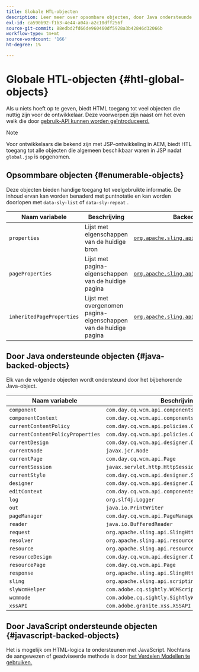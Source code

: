 ```yaml
---
title: Globale HTL-objecten
description: Leer meer over opsombare objecten, door Java ondersteunde objecten en door JavaScript ondersteunde objecten in HTML.
exl-id: ca590b92-f1b3-4e44-a04a-a2c10dff256f
source-git-commit: 88edbd2fd66de960460df5928a3b42846d32066b
workflow-type: tm+mt
source-wordcount: '166'
ht-degree: 1%

---
```



# Globale HTL-objecten {#htl-global-objects}

Als u niets hoeft op te geven, biedt HTML toegang tot veel objecten die nuttig zijn voor de ontwikkelaar. Deze voorwerpen zijn naast om het even welk die door [ gebruik-API kunnen worden geïntroduceerd.](java-use-api.md)

>[!NOTE]
>
>Voor ontwikkelaars die bekend zijn met JSP-ontwikkeling in AEM, biedt HTL toegang tot alle objecten die algemeen beschikbaar waren in JSP nadat `global.jsp` is opgenomen.

## Opsommbare objecten {#enumerable-objects}

Deze objecten bieden handige toegang tot veelgebruikte informatie. De inhoud ervan kan worden benaderd met puntnotatie en kan worden doorlopen met `data-sly-list` of `data-sly-repeat` .

| Naam variabele | Beschrijving | Backed door |
|--- |--- |--- |
| `properties` | Lijst met eigenschappen van de huidige bron | [`org.apache.sling.api.resource.ValueMap`](https://developer.adobe.com/experience-manager/reference-materials/6-5/javadoc/org/apache/sling/api/resource/ValueMap.html) |
| `pageProperties` | Lijst met pagina-eigenschappen van de huidige pagina | [`org.apache.sling.api.resource.ValueMap`](https://developer.adobe.com/experience-manager/reference-materials/6-5/javadoc/org/apache/sling/api/resource/ValueMap.html) |
| `inheritedPageProperties` | Lijst met overgenomen pagina-eigenschappen van de huidige pagina | [`org.apache.sling.api.resource.ValueMap`](https://developer.adobe.com/experience-manager/reference-materials/6-5/javadoc/org/apache/sling/api/resource/ValueMap.html) |

## Door Java ondersteunde objecten {#java-backed-objects}

Elk van de volgende objecten wordt ondersteund door het bijbehorende Java-object.

| Naam variabele | Beschrijving |
|---|---|
| `component` | `com.day.cq.wcm.api.components.Component` |
| `componentContext` | `com.day.cq.wcm.api.components.ComponentContext` |
| `currentContentPolicy` | `com.day.cq.wcm.api.policies.ContentPolicy` |
| `currentContentPolicyProperties` | `com.day.cq.wcm.api.policies.ContentPolicy` |
| `currentDesign` | `com.day.cq.wcm.api.designer.Design` |
| `currentNode` | `javax.jcr.Node` |
| `currentPage` | `com.day.cq.wcm.api.Page` |
| `currentSession` | `javax.servlet.http.HttpSession` |
| `currentStyle` | `com.day.cq.wcm.api.designer.Style` |
| `designer` | `com.day.cq.wcm.api.designer.Designer` |
| `editContext` | `com.day.cq.wcm.api.components.EditContext` |
| `log` | `org.slf4j.Logger` |
| `out` | `java.io.PrintWriter` |
| `pageManager` | `com.day.cq.wcm.api.PageManager` |
| `reader` | `java.io.BufferedReader` |
| `request` | `org.apache.sling.api.SlingHttpServletRequest` |
| `resolver` | `org.apache.sling.api.resource.ResourceResolver` |
| `resource` | `org.apache.sling.api.resource.Resource` |
| `resourceDesign` | `com.day.cq.wcm.api.designer.Design` |
| `resourcePage` | `com.day.cq.wcm.api.Page` |
| `response` | `org.apache.sling.api.SlingHttpServletResponse` |
| `sling` | `org.apache.sling.api.scripting.SlingScriptHelper` |
| `slyWcmHelper` | `com.adobe.cq.sightly.WCMScriptHelper` |
| `wcmmode` | `com.adobe.cq.sightly.SightlyWCMMode` |
| `xssAPI` | `com.adobe.granite.xss.XSSAPI` |

## Door JavaScript ondersteunde objecten {#javascript-backed-objects}

Het is mogelijk om HTML-logica te ondersteunen met JavaScript. Nochtans de aangewezen of geadviseerde methode is door [ het Verdelen Modellen te gebruiken.](https://sling.apache.org/documentation/bundles/models.html)
